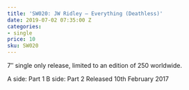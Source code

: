```yaml
---
title: 'SW020: JW Ridley – Everything (Deathless)'
date: 2019-07-02 07:35:00 Z
categories:
- single
price: 10
sku: SW020
---
```


7″ single only release, limited to an edition of 250 worldwide.

A side: Part 1
B side: Part 2
Released 10th February 2017